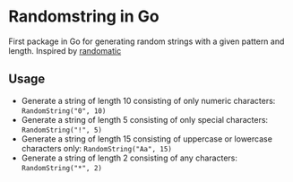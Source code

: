 # Randomstring in Go
First package in Go for generating random strings with a given pattern and length. Inspired by [randomatic](https://github.com/jonschlinkert/randomatic)

## Usage
* Generate a string of length 10 consisting of only numeric characters: `RandomString("0", 10)`
* Generate a string of length 5 consisting of only special characters: `RandomString("!", 5)`
* Generate a string of length 15 consisting of uppercase or lowercase characters only: `RandomString("Aa", 15)`
* Generate a string of length 2 consisting of any characters: `RandomString("*", 2)`
